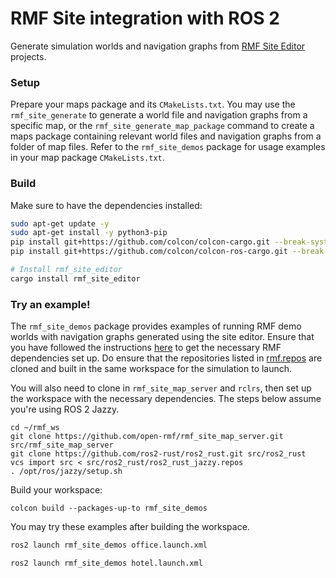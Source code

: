 # RMF Site integration with ROS 2

Generate simulation worlds and navigation graphs from [RMF Site Editor](https://github.com/open-rmf/rmf_site) projects.

### Setup

Prepare your maps package and its `CMakeLists.txt`. You may use the `rmf_site_generate` to generate a world file and navigation graphs from a specific map, or the `rmf_site_generate_map_package` command to create a maps package containing relevant world files and navigation graphs from a folder of map files. Refer to the `rmf_site_demos` package for usage examples in your map package `CMakeLists.txt`.

### Build

Make sure to have the dependencies installed:

```bash
sudo apt-get update -y
sudo apt-get install -y python3-pip
pip install git+https://github.com/colcon/colcon-cargo.git --break-system-packages
pip install git+https://github.com/colcon/colcon-ros-cargo.git --break-system-packages

# Install rmf_site_editor
cargo install rmf_site_editor
```

### Try an example!

The `rmf_site_demos` package provides examples of running RMF demo worlds with navigation graphs generated using the site editor. Ensure that you have followed the instructions [here](https://github.com/open-rmf/rmf?tab=readme-ov-file#building-from-source) to get the necessary RMF dependencies set up. Do ensure that the repositories listed in [rmf.repos](https://github.com/open-rmf/rmf/blob/main/rmf.repos) are cloned and built in the same workspace for the simulation to launch.

You will also need to clone in `rmf_site_map_server` and `rclrs`, then set up the workspace with the necessary dependencies. The steps below assume you're using ROS 2 Jazzy.
```
cd ~/rmf_ws
git clone https://github.com/open-rmf/rmf_site_map_server.git src/rmf_site_map_server
git clone https://github.com/ros2-rust/ros2_rust.git src/ros2_rust
vcs import src < src/ros2_rust/ros2_rust_jazzy.repos
. /opt/ros/jazzy/setup.sh
```

Build your workspace:
```
colcon build --packages-up-to rmf_site_demos
```

You may try these examples after building the workspace.

```bash
ros2 launch rmf_site_demos office.launch.xml
```

```bash
ros2 launch rmf_site_demos hotel.launch.xml
```
